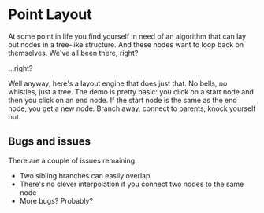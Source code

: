# Point Layout
At some point in life you find yourself in need of an algorithm that can lay out nodes in a tree-like structure. And these nodes want to loop back on themselves. We've all been there, right?

...right?

Well anyway, here's a layout engine that does just that. No bells, no whistles, just a tree. The demo is pretty basic: you click on a start node and then you click on an end node. If the start node is the same as the end node, you get a new node. Branch away, connect to parents, knock yourself out.

## Bugs and issues
There are a couple of issues remaining.
* Two sibling branches can easily overlap
* There's no clever interpolation if you connect two nodes to the same node
* More bugs? Probably?
